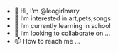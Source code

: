 - 👋 Hi, I’m @leogirlmary
- 👀 I’m interested in art,pets,songs
- 🌱 I’m currently learning in school
- 💞️ I’m looking to collaborate on ...
- 📫 How to reach me ...

<!---
leogirlmary/leogirlmary is a ✨ special ✨ repository because its `README.md` (this file) appears on your GitHub profile.
You can click the Preview link to take a look at your changes.
--->
